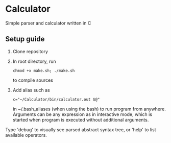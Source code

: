 # Calculator
Simple parser and calculator written in C

## Setup guide
1. Clone repository

2. In root directory, run

    ```chmod +x make.sh; ./make.sh```
    
    to compile sources

3. Add alias such as

    ```c="~/Calculator/bin/calculator.out $@"```
    
    in ~/.bash_aliases (when using the bash) to run program from anywhere. Arguments can be any expression as in interactive mode, which is started when program is executed without additional arguments.
  
Type 'debug' to visually see parsed abstract syntax tree, or 'help' to list available operators.
